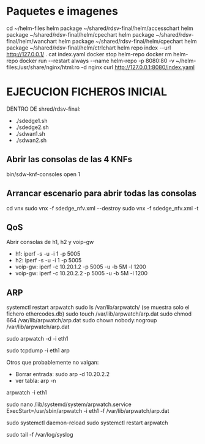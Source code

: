 # Paquetes e imagenes
cd ~/helm-files
helm package ~/shared/rdsv-final/helm/accesschart
helm package ~/shared/rdsv-final/helm/cpechart
helm package ~/shared/rdsv-final/helm/wanchart
helm package ~/shared/rdsv-final/helm/cpechart
helm package ~/shared/rdsv-final/helm/ctrlchart
helm repo index --url http://127.0.0.1/ .
cat index.yaml
docker stop helm-repo
docker rm helm-repo
docker run --restart always --name helm-repo -p 8080:80 -v ~/helm-files:/usr/share/nginx/html:ro -d nginx
curl http://127.0.0.1:8080/index.yaml
# EJECUCION FICHEROS INICIAL

DENTRO DE shred/rdsv-final:

- ./sdedge1.sh
- ./sdedge2.sh
- ./sdwan1.sh
- ./sdwan2.sh

## Abrir las consolas de las 4 KNFs

bin/sdw-knf-consoles open 1

## Arrancar escenario para abrir todas las consolas

cd vnx
sudo vnx -f sdedge_nfv.xml --destroy
sudo vnx -f sdedge_nfv.xml -t

## QoS

Abrir consolas de h1, h2 y voip-gw
- h1:  iperf -s -u -i 1 -p 5005
- h2:  iperf -s -u -i 1 -p 5005
- voip-gw: iperf -c 10.20.1.2 -p 5005 -u -b 5M -l 1200
- voip-gw: iperf -c 10.20.2.2 -p 5005 -u -b 5M -l 1200

## ARP 


systemctl restart arpwatch
sudo ls /var/lib/arpwatch/   (se muestra solo el fichero ethercodes.db)
sudo touch /var/lib/arpwatch/arp.dat
sudo chmod 664 /var/lib/arpwatch/arp.dat
sudo chown nobody:nogroup /var/lib/arpwatch/arp.dat

sudo arpwatch -d -i eth1

sudo tcpdump -i eth1 arp



Otros que probablemente no valgan:

- Borrar entrada: sudo arp -d 10.20.2.2
- ver tabla: arp -n

arpwatch -i eth1

sudo nano /lib/systemd/system/arpwatch.service
ExecStart=/usr/sbin/arpwatch -i eth1 -f /var/lib/arpwatch/arp.dat

sudo systemctl daemon-reload
sudo systemctl restart arpwatch

sudo tail -f /var/log/syslog




